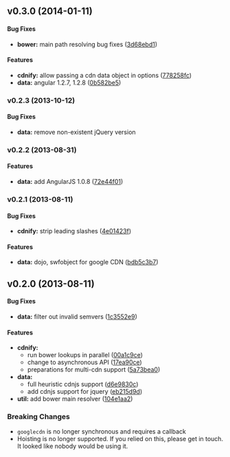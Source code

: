 <a name="v0.3.0"></a>
## v0.3.0 (2014-01-11)


#### Bug Fixes

* **bower:** main path resolving bug fixes ([3d68ebd1](http://github.com/passy/google-cdn/commit/3d68ebd1ff104086906de3300425d70f93fa7f36))


#### Features

* **cdnify:** allow passing a cdn data object in options ([778258fc](http://github.com/passy/google-cdn/commit/778258fc384ede18146c62264df9be656a2dfbe2))
* **data:** angular 1.2.7, 1.2.8 ([0b582be5](http://github.com/passy/google-cdn/commit/0b582be55044434de9daeedc15c5a3c2dd0ecb9b))

<a name="v0.2.3"></a>
### v0.2.3 (2013-10-12)


#### Bug Fixes

* **data:** remove non-existent jQuery version

<a name="v0.2.2"></a>
### v0.2.2 (2013-08-31)


#### Features

* **data:** add AngularJS 1.0.8 ([72e44f01](http://github.com/passy/google-cdn/commit/72e44f0121153942a9b77b987c1c3570474ad2d5))

<a name="v0.2.1"></a>
### v0.2.1 (2013-08-11)


#### Bug Fixes

* **cdnify:** strip leading slashes ([4e01423f](http://github.com/passy/google-cdn/commit/4e01423fb22451f2df95c7d74c071b30d9585c31))


#### Features

* **data:** dojo, swfobject for google CDN ([bdb5c3b7](http://github.com/passy/google-cdn/commit/bdb5c3b7b848d842bea401007c13dee8175b3299))

<a name="v0.2.0"></a>
## v0.2.0 (2013-08-11)


#### Bug Fixes

* **data:** filter out invalid semvers ([1c3552e9](http://github.com/passy/google-cdn/commit/1c3552e9acb97aecbb9128eab9bc448385e1bf81))


#### Features

* **cdnify:**
  * run bower lookups in parallel ([00a1c9ce](http://github.com/passy/google-cdn/commit/00a1c9ceb9d6baeaa2a761cd4cdc83875f70b1f2))
  * change to asynchronous API ([17ea90ce](http://github.com/passy/google-cdn/commit/17ea90ce0249606e28036ba249438916d41a84f9))
  * preparations for multi-cdn support ([5a73bea0](http://github.com/passy/google-cdn/commit/5a73bea017456d97ccedce241853e82010720bb3))
* **data:**
  * full heuristic cdnjs support ([d6e9830c](http://github.com/passy/google-cdn/commit/d6e9830c494c3bcc02c39beaf4566ceee88779f2))
  * add cdnjs support for jquery ([eb215d9d](http://github.com/passy/google-cdn/commit/eb215d9d7a66a6a57c3673844ee41b4010ac8398))
* **util:** add bower main resolver ([104e1aa2](http://github.com/passy/google-cdn/commit/104e1aa28bc800ff3980f01df557044e29dee332))


### Breaking Changes

* `googlecdn` is no longer synchronous and requires a callback
* Hoisting is no longer supported. If you relied on this, please get in touch.
  It looked like nobody would be using it.

